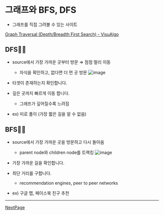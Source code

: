 # 그래프와 BFS, DFS

- 그래프를 직접 그려볼 수 있는 사이트

[Graph Traversal (Depth/Breadth First Search) - VisuAlgo](https://visualgo.net/en/dfsbfs)

## DFS🏃‍♀️

- source에서 가장 가까운 곳부터 방문 ⇒ 점점 멀리 이동

  - 자식을 확인하고, 없다면 더 먼 곳 방문
    ![image](https://github.com/dusunax/javascript/assets/94776135/6044e7a1-18b4-4d43-ada7-8e4e8b11c525)

- 타겟이 존재하는지 확인합니다.
- 깊은 곳까지 빠르게 이동 합니다.
  - 그래프가 깊어질수록 느려짐
- ex) 미로 풀이 (가장 짧은 길을 알 수 없음)

## BFS🏃‍♂️

- source에서 가장 가까운 곳을 방문하고 다시 돌아옴

  - parent node와 children node를 트랙킹
    ![image](https://github.com/dusunax/javascript/assets/94776135/3015add0-f270-4b0b-8757-461acaf14fd5)

- 가장 가까운 길을 확인합니다.
- 최단 거리를 구합니다.
  - recommendation engines, peer to peer networks
- ex) 구글 맵, 페이스북 친구 추천

---

[NextPage](https://github.com/dusunax/javascript/blob/main/docs/algorithms-shortest-path.md)
